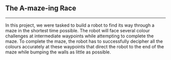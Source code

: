 ## The A-maze-ing Race
---
In this project, we were tasked to build a robot to find its way through a maze in the shortest time possible. 
The robot will face several colour challenges at intermediate waypoints while attempting to complete the maze. 
To complete the maze, the robot has to successfully decipher all the colours accurately at these waypoints that 
direct the robot to the end of the maze while bumping the walls as little as possible.
